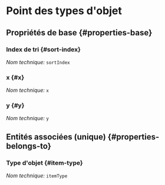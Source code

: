 # Point des types d'objet
<!--- THIS FILE IS GENERATED PLEASE DO NOT EDIT IT DIRECTLY --->



<OH code="itemTypePoint"/>


## Propriétés de base {#properties-base}

### Index de tri {#sort-index}



*Nom technique:* ```sortIndex```
<PH code="itemTypePoint:sortIndex"/>

### x {#x}



*Nom technique:* ```x```
<PH code="itemTypePoint:x"/>

### y {#y}



*Nom technique:* ```y```
<PH code="itemTypePoint:y"/>


## Entités associées (unique) {#properties-belongs-to}

### Type d'objet {#item-type}



*Nom technique:* ```itemType```
<PH code="itemTypePoint:itemType"/>





